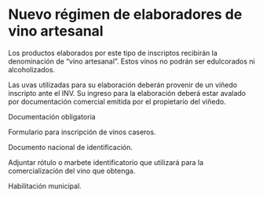 # Nuevo régimen de elaboradores de vino artesanal

Los productos elaborados por este tipo de inscriptos recibirán la denominación de “vino artesanal”. Estos vinos no podrán ser edulcorados ni alcoholizados.

Las uvas utilizadas para su elaboración deberán provenir de un viñedo inscripto ante el INV. Su ingreso para la elaboración deberá estar avalado por documentación comercial emitida por el propietario del viñedo.

Documentación obligatoria

Formulario para inscripción de vinos caseros.

Documento nacional de identificación.

Adjuntar rótulo o marbete identificatorio que utilizará para la comercialización del vino que obtenga.

Habilitación municipal.